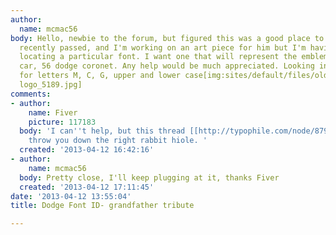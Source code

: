 ```yaml
---
author:
  name: mcmac56
body: Hello, newbie to the forum, but figured this was a good place to start. My grandfather
  recently passed, and I'm working on an art piece for him but I'm having trouble
  locating a particular font. I want one that will represent the emblems on his favorite
  car, 56 dodge coronet. Any help would be much appreciated. Looking in particular
  for letters M, C, G, upper and lower case[img:sites/default/files/old-images/dodge
  logo_5189.jpg]
comments:
- author:
    name: Fiver
    picture: 117183
  body: 'I can''t help, but this thread [[http://typophile.com/node/87937]] may help
    throw you down the right rabbit hiole. '
  created: '2013-04-12 16:42:16'
- author:
    name: mcmac56
  body: Pretty close, I'll keep plugging at it, thanks Fiver
  created: '2013-04-12 17:11:45'
date: '2013-04-12 13:55:04'
title: Dodge Font ID- grandfather tribute

---
```

